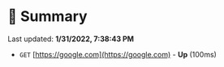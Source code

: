 # 📖 Summary
Last updated: **1/31/2022, 7:38:43 PM**

- `GET` [https://google.com](https://google.com) - **Up** (100ms)
